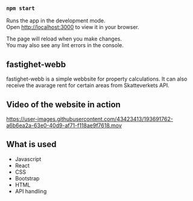 ### `npm start`

Runs the app in the development mode.\
Open [http://localhost:3000](http://localhost:3000) to view it in your browser.

The page will reload when you make changes.\
You may also see any lint errors in the console.

## fastighet-webb
fastighet-webb is a simple webbsite for property calculations. It can also receive the avarage rent for certain areas from Skatteverkets API.

        

## Video of the website in action
https://user-images.githubusercontent.com/43423413/193691762-a6b6ea2a-63e0-40d9-af71-f118ae9f7618.mov




## What is used
* Javascript
* React
* CSS
* Bootstrap
* HTML
* API handling
